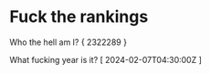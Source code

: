 # Fuck the rankings

Who the hell am I?
{ 2322289 }

What fucking year is it?
[ 2024-02-07T04:30:00Z ]

